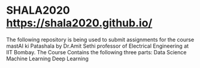 # SHALA2020 <https://shala2020.github.io/> 
The following repository is being used to submit assignments for the course mastAI ki Patashala by Dr.Amit Sethi professor of Electrical Engineering at IIT Bombay.
The Course Contains the following three parts:
Data Science
Machine Learning
Deep Learning
